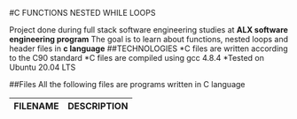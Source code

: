 #C FUNCTIONS NESTED WHILE LOOPS

Project done during full stack software engineering studies at **ALX software engineering program**
The goal is to learn about functions, nested loops and header files in **c language**
##TECHNOLOGIES
*C files are written according to the C90 standard
*C files are compiled using gcc 4.8.4
*Tested on Ubuntu 20.04 LTS

##Files
All the following files are programs written in C language

FILENAME             | DESCRIPTION
---------            | -----------


